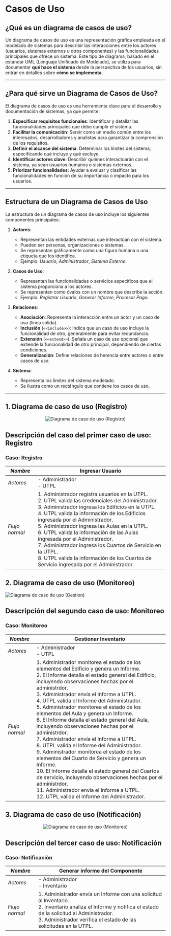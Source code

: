 <h1>Casos de Uso</h1>

## ¿Qué es un diagrama de casos de uso?

Un diagrama de casos de uso es una representación gráfica empleada en el modelado de sistemas para describir las interacciones entre los actores (usuarios, sistemas externos u otros componentes) y las funcionalidades principales que ofrece un sistema. Este tipo de diagrama, basado en el estándar UML (Lenguaje Unificado de Modelado), se utiliza para documentar **qué hace el sistema** desde la perspectiva de los usuarios, sin entrar en detalles sobre **cómo se implementa**.

---

## ¿Para qué sirve un Diagrama de Casos de Uso?

El diagrama de casos de uso es una herramienta clave para el desarrollo y documentación de sistemas, ya que permite:

1. **Especificar requisitos funcionales**: Identificar y detallar las funcionalidades principales que debe cumplir el sistema.
2. **Facilitar la comunicación**: Servir como un medio común entre los interesados, desarrolladores y analistas para garantizar la comprensión de los requisitos.
3. **Definir el alcance del sistema**: Determinar los límites del sistema, especificando qué incluye y qué excluye.
4. **Identificar actores clave**: Describir quiénes interactuarán con el sistema, ya sean usuarios humanos o sistemas externos.
5. **Priorizar funcionalidades**: Ayudar a evaluar y clasificar las funcionalidades en función de su importancia o impacto para los usuarios.

---

## Estructura de un Diagrama de Casos de Uso

La estructura de un diagrama de casos de uso incluye los siguientes componentes principales:

1. **Actores**:
   - Representan las entidades externas que interactúan con el sistema.
   - Pueden ser personas, organizaciones o sistemas.
   - Se representan gráficamente como una figura humana o una etiqueta que los identifica.
   - Ejemplo: *Usuario*, *Administrador*, *Sistema Externo*.

2. **Casos de Uso**:
   - Representan las funcionalidades o servicios específicos que el sistema proporciona a los actores.
   - Se representan como óvalos con un nombre que describe la acción.
   - Ejemplo: *Registrar Usuario*, *Generar Informe*, *Procesar Pago*.

3. **Relaciones**:
   - **Asociación**: Representa la interacción entre un actor y un caso de uso (línea sólida).
   - **Inclusión** (`<<include>>`): Indica que un caso de uso incluye la funcionalidad de otro, generalmente para evitar redundancia.
   - **Extensión** (`<<extend>>`): Señala un caso de uso opcional que extiende la funcionalidad de otro principal, dependiendo de ciertas condiciones.
   - **Generalización**: Define relaciones de herencia entre actores o entre casos de uso.

4. **Sistema**:
   - Representa los límites del sistema modelado.
   - Se ilustra como un rectángulo que contiene los casos de uso.

---
## 1. Diagrama de caso de uso (Registro)

<p align="center">
  <img src="https://github.com/user-attachments/assets/5ba4934f-8f6b-45c1-904a-fa760dff455f" alt="Diagrama de caso de uso (Registro)"/>
</p>

## Descripción del caso del primer caso de uso: Registro 

### Caso: Registro

| *Nombre*           | Ingresar Usuario|
|-----------------------|-------------------------------------------------|
| *Actores*          | - Administrador<br>- UTPL       |
| *Flujo normal*     | 1. Administrador registra usuarios en la UTPL. <br>2. UTPL valida las credenciales del Administrador. <br>3. Administrador ingresa los Edificios en la UTPL. <br>4. UTPL valida la información de los Edificios ingresada por el Administrador. <br>5. Administrador ingresa las Aulas en la UTPL. <br>6. UTPL valida la información de las Aulas ingresada por el Administrador. <br>7. Administrador ingresa los Cuartos de Servicio en la UTPL. <br>8. UTPL valida la información de los Cuartos de Servicio ingresada por el Administrador. <br>|

## 2. Diagrama de caso de uso (Monitoreo)

<p lign="center">
  <img src="https://github.com/user-attachments/assets/989e60bd-268c-4f39-b048-4b6e48eb9f6d" alt="Diagrama de caso de uso (Gestion)"/>
</p>

 ## Descripción del segundo caso de uso: Monitoreo 

 ### Caso: Monitoreo

| *Nombre*           | Gestionar Inventario                                       |
|-----------------------|-------------------------------------------------|
| *Actores*          | - Administrador<br>- UTPL     |
| *Flujo normal*     | 1. Administrador monitorea el estado de los elementos del Edificio y genera un Informe. <br>2. El Informe detalla el estado general del Edificio, incluyendo observaciones hechas por el administrdor. <br>3. Administrador envía el Informe a UTPL. <br>4. UTPL valida el Informe del Administrador. <br>5. Administrador monitorea el estado de los elementos del Aula y genera un Informe. <br>6. El Informe detalla el estado general del Aula, incluyendo observaciones hechas por el administrdor. <br>7. Administrador envía el Informe a UTPL. <br>8. UTPL valida el Informe del Administrador. <br>9. Administrador monitorea el estado de los elementos del Cuarto de Servicio y genera un Informe. <br>10. El Informe detalla el estado general del Cuartos de servicio, incluyendo observaciones hechas por el administrdor. <br>11. Administrador envía el Informe a UTPL. <br>12. UTPL valida el Informe del Administrador. <br> |



## 3. Diagrama de caso de uso (Notificación)

<p align="center">
  <img src="https://github.com/user-attachments/assets/d017d01f-dae0-4f23-a514-93699e0e547c" alt="Diagrama de caso de uso (Monitoreo)"/>
</p>

 ## Descripción del tercer caso de uso: Notificación

 ### Caso: Notificación

| *Nombre*           | Generar informe del Componente                                       |
|-----------------------|-------------------------------------------------|
| *Actores*          | - Administrador<br>- Inventario     |
| *Flujo normal*     | 1. Administrador envía un Informe con una solicitud al Inventario. <br>2. Inventario analiza el Informe y notifica el estado de la solicitud al Administrador. <br>3. Administrador verifica el estado de las solicitudes en la UTPL. |

